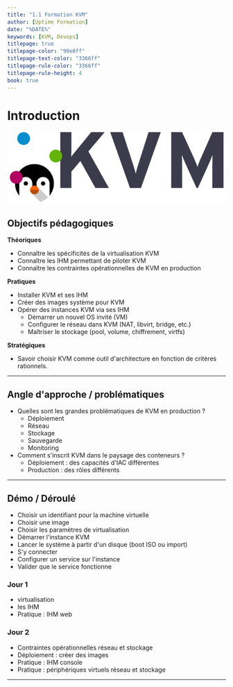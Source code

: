 ```yaml
---
title: "1.1 Formation KVM"
author: [Uptime Formation]
date: "%DATE%"
keywords: [KVM, Devops]
titlepage: true
titlepage-color: "99e0ff"
titlepage-text-color: "3366ff"
titlepage-rule-color: "3366ff"
titlepage-rule-height: 4
book: true
---
```


# Introduction

![](../assets/images/kvm/kvm-logo.png)

## Objectifs pédagogiques

**Théoriques**

- Connaître les spécificités de la virtualisation KVM
- Connaître les IHM permettant de piloter KVM
- Connaître les contraintes opérationnelles de KVM en production

**Pratiques**

- Installer KVM et ses IHM
- Créer des images système pour KVM
- Opérer des instances KVM via ses IHM
  - Démarrer un nouvel OS invité (VM)
  - Configurer le réseau dans KVM (NAT, libvirt, bridge, etc.)
  - Maîtriser le stockage (pool, volume, chiffrement, virtfs)

**Stratégiques**

- Savoir choisir KVM comme outil d'architecture en fonction de critères rationnels.

---

## Angle d'approche / problématiques

* Quelles sont les grandes problématiques de KVM en production ?
  * Déploiement 
  * Réseau
  * Stockage
  * Sauvegarde
  * Monitoring
* Comment s'inscrit KVM dans le paysage des conteneurs ?
  * Déploiement : des capacités d'IAC différentes
  * Production : des rôles différents

---

## Démo / Déroulé 

- Choisir un identifiant pour la machine virtuelle
- Choisir une image 
- Choisir les paramètres de virtualisation  
- Démarrer l'instance KVM  
- Lancer le système à partir d'un disque (boot ISO ou import)  
- S'y connecter 
- Configurer un service sur l'instance
- Valider que le service fonctionne


### Jour 1

- virtualisation 
- les IHM
- Pratique : IHM web 

### Jour 2

- Contraintes opérationnelles réseau et stockage 
- Déploiement : créer des images  
- Pratique : IHM console 
- Pratique : périphériques virtuels réseau et stockage 

---

